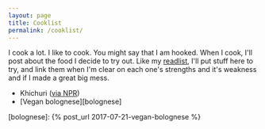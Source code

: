 ```yaml
---
layout: page
title: Cooklist
permalink: /cooklist/
---
```


I cook a lot.  I like to cook.
You might say that I am hooked.
When I cook, I'll post about
the food I decide to try out.
Like my [readlist](/readlist), I'll put stuff here
to try, and link them when I'm clear
on each one's strengths and it's weakness
and if I made a great big mess.

- Khichuri ([via NPR][khichuri])
- [Vegan bolognese][bolognese]

[khichuri]: http://www.npr.org/sections/thesalt/2017/07/20/527945413/khichuri-an-ancient-indian-comfort-dish-with-a-global-influence
[bolognese]: {% post_url 2017-07-21-vegan-bolognese %}
